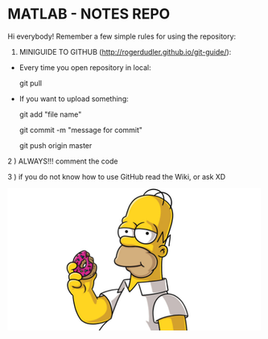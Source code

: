 # MATLAB - NOTES REPO

Hi everybody! Remember a few simple rules for using the repository:

1) MINIGUIDE TO GITHUB (http://rogerdudler.github.io/git-guide/):

- Every time you open repository in local:

  git pull

- If you want to upload something:

  git add "file name"

  git commit -m "message for commit"

  git push origin master

2 ) ALWAYS!!! comment the code

3 ) if you do not know how to use GitHub read the Wiki, or ask XD


![DOH](./homer.jpeg)
